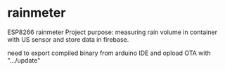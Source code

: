 # rainmeter
ESP8266 rainmeter
Project purpose: measuring rain volume in container with US sensor and store data in firebase.

need to export compiled binary from arduino IDE and opload OTA with ".../update"
